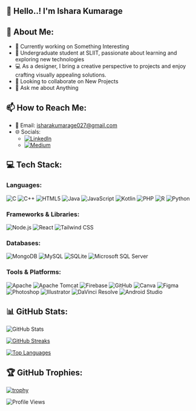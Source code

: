 ## 👋 Hello..! I'm Ishara Kumarage ##


## 💫 About Me:
- 🔭 Currently working on Something Interesting
- 🌱 Undergraduate student at SLIIT, passionate about learning and exploring new technologies
- 💻 As a designer, I bring a creative perspective to projects and enjoy crafting visually appealing solutions.
- 👯 Looking to collaborate on New Projects
- 💬 Ask me about Anything

## 📫 How to Reach Me:
- 📧 Email: [isharakumarage027@gmail.com](mailto:isharakumarage027@gmail.com)
- 🌐 Socials:
  - [![LinkedIn](https://img.shields.io/badge/LinkedIn-Connect-blue?style=flat-square&logo=linkedin)](https://www.linkedin.com/in/ishara-kumarage-391592212/)
  - [![Medium](https://img.shields.io/badge/Medium-Follow-black?style=flat-square&logo=medium)](https://medium.com/@isharakumarage)


## 💻 Tech Stack:
### Languages:
![C](https://img.shields.io/badge/C-00599C?style=for-the-badge&logo=c&logoColor=white)
![C++](https://img.shields.io/badge/C++-00599C?style=for-the-badge&logo=c%2B%2B&logoColor=white)
![HTML5](https://img.shields.io/badge/HTML5-E34F26?style=for-the-badge&logo=html5&logoColor=white)
![Java](https://img.shields.io/badge/Java-ED8B00?style=for-the-badge&logo=java&logoColor=white)
![JavaScript](https://img.shields.io/badge/JavaScript-F7DF1E?style=for-the-badge&logo=javascript&logoColor=black)
![Kotlin](https://img.shields.io/badge/Kotlin-0095D5?style=for-the-badge&logo=kotlin&logoColor=white)
![PHP](https://img.shields.io/badge/PHP-777BB4?style=for-the-badge&logo=php&logoColor=white)
![R](https://img.shields.io/badge/R-276DC3?style=for-the-badge&logo=r&logoColor=white)
![Python](https://img.shields.io/badge/Python-3776AB?style=for-the-badge&logo=python&logoColor=white)

### Frameworks & Libraries:
![Node.js](https://img.shields.io/badge/Node.js-43853D?style=for-the-badge&logo=node.js&logoColor=white)
![React](https://img.shields.io/badge/React-61DAFB?style=for-the-badge&logo=react&logoColor=white)
![Tailwind CSS](https://img.shields.io/badge/Tailwind_CSS-38B2AC?style=for-the-badge&logo=tailwind-css&logoColor=white)

### Databases:
![MongoDB](https://img.shields.io/badge/MongoDB-47A248?style=for-the-badge&logo=mongodb&logoColor=white)
![MySQL](https://img.shields.io/badge/MySQL-4479A1?style=for-the-badge&logo=mysql&logoColor=white)
![SQLite](https://img.shields.io/badge/SQLite-07405E?style=for-the-badge&logo=sqlite&logoColor=white)
![Microsoft SQL Server](https://img.shields.io/badge/Microsoft_SQL_Server-CC2927?style=for-the-badge&logo=microsoft-sql-server&logoColor=white)

### Tools & Platforms:
![Apache](https://img.shields.io/badge/Apache-D22128?style=for-the-badge&logo=apache&logoColor=white)
![Apache Tomcat](https://img.shields.io/badge/Apache%20Tomcat-F8DC75?style=for-the-badge&logo=apache-tomcat&logoColor=black)
![Firebase](https://img.shields.io/badge/Firebase-FFCA28?style=for-the-badge&logo=firebase&logoColor=black)
![GitHub](https://img.shields.io/badge/GitHub-181717?style=for-the-badge&logo=github&logoColor=white)
![Canva](https://img.shields.io/badge/Canva-00C4CC?style=for-the-badge&logo=canva&logoColor=white)
![Figma](https://img.shields.io/badge/Figma-F24E1E?style=for-the-badge&logo=figma&logoColor=white)
![Photoshop](https://img.shields.io/badge/Photoshop-31A8FF?style=for-the-badge&logo=adobe-photoshop&logoColor=white)
![Illustrator](https://img.shields.io/badge/Illustrator-FF9A00?style=for-the-badge&logo=adobe-illustrator&logoColor=white)
![DaVinci Resolve](https://img.shields.io/badge/DaVinci_Resolve-000000?style=for-the-badge&logo=blackmagic-design&logoColor=white)
![Android Studio](https://img.shields.io/badge/Android_Studio-3DDC84?style=for-the-badge&logo=android-studio&logoColor=white)

## 📊 GitHub Stats:
![GitHub Stats](https://github-readme-stats.vercel.app/api?username=isharaKumarage&show_icons=true&theme=radical)


[![GitHub Streaks](https://github-readme-streak-stats.herokuapp.com/?user=isharaKumarage&theme=radical)](https://github.com/isharaKumarage)


[![Top Languages](https://github-readme-stats.vercel.app/api/top-langs/?username=isharaKumarage&layout=compact&theme=radical)](https://github.com/isharaKumarage)


## 🏆 GitHub Trophies:
[![trophy](https://github-profile-trophy.vercel.app/?username=isharakumarage&theme=onedark)](https://github.com/isharaKumarage)



![Profile Views](https://komarev.com/ghpvc/?username=isharakumarage&color=blueviolet&style=for-the-badge)
